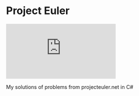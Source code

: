 # Project Euler
![Test status](http://flauschig.ch/batch.php?type=tests&account=LadislavMargai&slug=ProjectEuler)

My solutions of problems from projecteuler.net in C#
